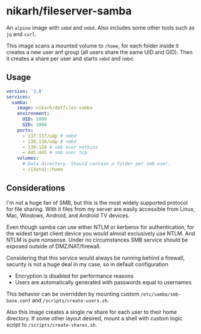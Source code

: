 # nikarh/fileserver-samba

An `alpine` image with `smbd` and `nmbd`. Also includes some other tools such as `jq` and `curl`.

This image scans a mounted volume to `/home`, for each folder inside it creates a new user anf group (all users share the same UID and GID).
Then it creates a share per user and starts `smbd` and `nmbd`.

## Usage

```yaml
version: '3.8'
services:
  samba:
    image: nikarh/dotfiles-samba
    environment:
      UID: 1000
      GID: 1000
    ports:
      - 137:137/udp # nmbd
      - 138:138/udp # nmbd
      - 139:139 # smb over netbios
      - 445:445 # smb over tcp
    volumes:
      # Data directory. Should contain a folder per smb user.
      - /{data}:/home
```

## Considerations

I'm not a huge fan of SMB, but this is the most widely supported protocol for file sharing. With it files from my server are easily accessible from Linux, Mac, Windows, Android, and Android TV devices.

Even though samba can use either NTLM or kerberos for authentication, for the widest target client device you would almost exclusively use NTLM. And NTLM is pure nonsense. Under no circumstances SMB service should be exposed outside of DMZ/NAT/firewall.

Considering that this service would always be running behind a firewall, security is not a huge deal in my case, so in default configuration

- Encryption is disabled for performance reasons
- Users are automatically generated with passwords equal to usernames

This behavior can be overridden by mounting custom `/etc/samba/smb-base.conf` and `/scripts/create-users.sh`.

Also this image creates a single rw share for each user to their home directory. If some other layout desired, mount a shell with custom logic script to `/scripts/create-shares.sh`.
